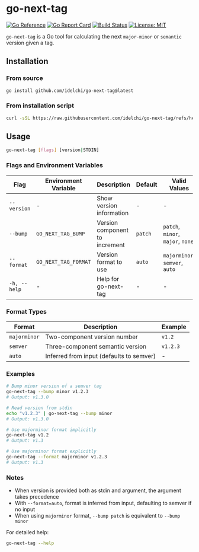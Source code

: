 # go-next-tag

[![Go Reference](https://pkg.go.dev/badge/github.com/idelchi/go-next-tag.svg)](https://pkg.go.dev/github.com/idelchi/go-next-tag)
[![Go Report Card](https://goreportcard.com/badge/github.com/idelchi/go-next-tag)](https://goreportcard.com/report/github.com/idelchi/go-next-tag)
[![Build Status](https://github.com/idelchi/go-next-tag/actions/workflows/github-actions.yml/badge.svg)](https://github.com/idelchi/go-next-tag/actions/workflows/github-actions.yml/badge.svg)
[![License: MIT](https://img.shields.io/badge/License-MIT-yellow.svg)](https://opensource.org/licenses/MIT)

`go-next-tag` is a Go tool for calculating the next `major-minor` or `semantic` version given a tag.

## Installation

### From source

```sh
go install github.com/idelchi/go-next-tag@latest
```

### From installation script

```sh
curl -sSL https://raw.githubusercontent.com/idelchi/go-next-tag/refs/heads/main/install.sh | sh -s -- -d ~/.local/bin
```

## Usage

```sh
go-next-tag [flags] [version|STDIN]
```

### Flags and Environment Variables

| Flag         | Environment Variable | Description                    | Default | Valid Values                      |
| ------------ | -------------------- | ------------------------------ | ------- | --------------------------------- |
| `--version`  | -                    | Show version information       | -       | -                                 |
| `--bump`     | `GO_NEXT_TAG_BUMP`   | Version component to increment | `patch` | `patch`, `minor`, `major`, `none` |
| `--format`   | `GO_NEXT_TAG_FORMAT` | Version format to use          | `auto`  | `majorminor`, `semver`, `auto`    |
| `-h, --help` | -                    | Help for go-next-tag           | -       | -                                 |

### Format Types

| Format       | Description                              | Example  |
| ------------ | ---------------------------------------- | -------- |
| `majorminor` | Two-component version number             | `v1.2`   |
| `semver`     | Three-component semantic version         | `v1.2.3` |
| `auto`       | Inferred from input (defaults to semver) | -        |

### Examples

```sh
# Bump minor version of a semver tag
go-next-tag --bump minor v1.2.3
# Output: v1.3.0

# Read version from stdin
echo "v1.2.3" | go-next-tag --bump minor
# Output: v1.3.0

# Use majorminor format implicitly
go-next-tag v1.2
# Output: v1.3

# Use majorminor format explicitly
go-next-tag --format majorminor v1.2.3
# Output: v1.3
```

### Notes

- When version is provided both as stdin and argument, the argument takes precedence
- With `--format=auto`, format is inferred from input, defaulting to semver if no input
- When using `majorminor` format, `--bump patch` is equivalent to `--bump minor`

For detailed help:

```sh
go-next-tag --help
```
